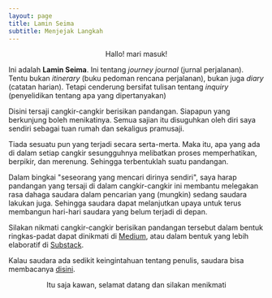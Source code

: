 ```yaml
---
layout: page
title: Lamin Seima
subtitle: Menjejak Langkah
---
```

<p style="text-align:center;">Hallo! mari masuk!</p>

Ini adalah <b>Lamin Seima</b>. Ini tentang <i>journey journal</i> (jurnal perjalanan).
Tentu bukan <i>itinerary</i> (buku pedoman rencana perjalanan), bukan juga <i>diary</i> (catatan harian).
Tetapi cenderung bersifat tulisan tentang <i>inquiry</i> (penyelidikan tentang apa yang dipertanyakan)

Disini tersaji cangkir-cangkir berisikan pandangan.
Siapapun yang berkunjung boleh menikatinya.
Semua sajian itu disuguhkan oleh diri saya sendiri sebagai tuan rumah dan sekaligus pramusaji.

Tiada sesuatu pun yang terjadi secara serta-merta.
Maka itu, apa yang ada di dalam setiap cangkir sesungguhnya
melibatkan proses memperhatikan, berpikir, dan merenung. Sehingga terbentuklah suatu pandangan. 

Dalam bingkai "seseorang yang mencari dirinya sendiri",
saya harap pandangan yang tersaji di dalam cangkir-cangkir ini 
membantu melegakan rasa dahaga saudara dalam pencarian yang (mungkin) sedang saudara lakukan juga.
Sehingga saudara dapat melanjutkan upaya untuk terus membangun hari-hari saudara yang belum terjadi di depan.

Silakan nikmati cangkir-cangkir berisikan pandangan tersebut 
dalam bentuk ringkas-padat dapat dinikmati di [Medium](https://medium.com/@laminseima),
atau dalam bentuk yang lebih elaboratif di [Substack](https://laminseima.substack.com).

Kalau saudara ada sedikit keingintahuan tentang penulis, saudara bisa membacanya
<a href="https://laminseima.github.io/selayangpandang/">disini</a>.

<p style="text-align:center;">Itu saja kawan, selamat datang dan silakan menikmati</p>
